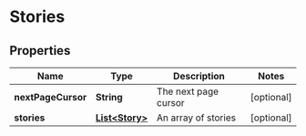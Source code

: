 

# Stories

## Properties

Name | Type | Description | Notes
------------ | ------------- | ------------- | -------------
**nextPageCursor** | **String** | The next page cursor |  [optional]
**stories** | [**List&lt;Story&gt;**](Story.md) | An array of stories |  [optional]



